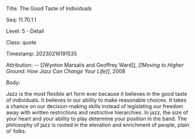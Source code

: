Title:  The Good Taste of Individuals

Seq:    11.70.1.1

Level:  5 - Detail

Class:  quote

Timestamp: 20230216191535

Attribution: -- [[Wynton Marsalis and Geoffrey Ward]], *[[Moving to Higher Ground: How Jazz Can Change Your Life]]*, 2008

Body:

Jazz is the most flexible art form ever because it believes in the good taste of individuals. It believes in our ability to make reasonable choices. It takes a chance on our decision-making skills instead of legislating our freedom away with written restrictions and restrictive hierarchies. In jazz, the size of your heart and your ability to play determine your position in the band. The philosophy of jazz is rooted in the elevation and enrichment of people, plain ol’ folks.

